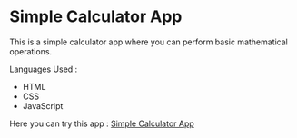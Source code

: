 # Simple Calculator App

This is a simple calculator app where you can perform basic mathematical operations.

Languages Used :
- HTML
- CSS
- JavaScript

Here you can try this app : [Simple Calculator App](https://calculator-kgandhi90.netlify.app/)
